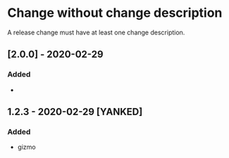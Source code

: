 # Change without change description
A release change must have at least one change description.
## [2.0.0] - 2020-02-29
### Added
- 
## 1.2.3 - 2020-02-29 [YANKED]
### Added
- gizmo
